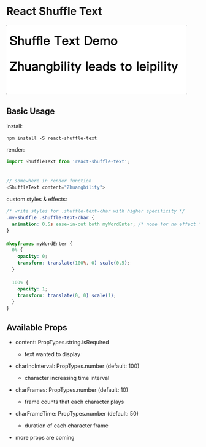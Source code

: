# React Shuffle Text

![Preview](https://github.com/littlee/react-shuffle-text/blob/master/demo/preview.gif?raw=true)

## Basic Usage
install:
```
npm install -S react-shuffle-text
```

render:
```js
import ShuffleText from 'react-shuffle-text';


// somewhere in render function
<ShuffleText content="Zhuangbility">

```

custom styles & effects:
```css
/* write styles for .shuffle-text-char with higher specificity */
.my-shuffle .shuffle-text-char {
  animation: 0.5s ease-in-out both myWordEnter; /* none for no effect */
}

@keyframes myWordEnter {
  0% {
    opacity: 0;
    transform: translate(100%, 0) scale(0.5);
  }

  100% {
    opacity: 1;
    transform: translate(0, 0) scale(1);
  }
}
```

## Available Props
- content: PropTypes.string.isRequired
  - text wanted to display

- charIncInterval: PropTypes.number (default: 100)
  - character increasing time interval 

- charFrames: PropTypes.number (default: 10)
  - frame counts that each character plays

- charFrameTime: PropTypes.number (default: 50)
  - duration of each character frame

- more props are coming